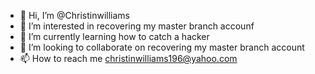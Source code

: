 - 👋 Hi, I’m @Christinwilliams
- 👀 I’m interested in recovering my master branch accounf
- 🌱 I’m currently learning how to catch a hacker
- 💞️ I’m looking to collaborate on recovering my master branch account
- 📫 How to reach me christinwilliams196@yahoo.com 

<!---
ChristJesus11/ChristJesus11 is a ✨ special ✨ repository because its `README.md` (this file) appears on your GitHub profile.
You can click the Preview link to take a look at your changes.
--->

